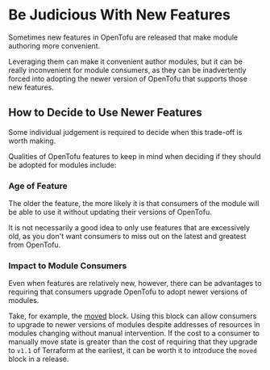 # Be Judicious With New Features

Sometimes new features in OpenTofu are released that make module authoring more convenient.

Leveraging them can make it convenient author modules, but it can be really inconvenient for module consumers, as they can be inadvertently forced into adopting the newer version of OpenTofu that supports those new features.

## How to Decide to Use Newer Features

Some individual judgement is required to decide when this trade-off is worth making.

Qualities of OpenTofu features to keep in mind when deciding if they should be adopted for modules include:

### Age of Feature

The older the feature, the more likely it is that consumers of the module will be able to use it without updating their versions of OpenTofu.

It is not necessarily a good idea to only use features that are excessively old, as you don't want consumers to miss out on the latest and greatest from OpenTofu.

### Impact to Module Consumers

Even when features are relatively new, however, there can be advantages to requiring that consumers upgrade OpenTofu to adopt newer versions of modules.

Take, for example, the [moved](https://opentofu.org/docs/v1.6/language/modules/develop/refactoring/#moved-block-syntax) block. Using this block can allow consumers to upgrade to newer versions of modules despite addresses of resources in modules changing without manual intervention. If the cost to a consumer to manually move state is greater than the cost of requiring that they upgrade to `v1.1` of Terraform at the earliest, it can be worth it to introduce the `moved` block in a release.



<!-- ##DOCS-SOURCER-START
{
  "sourcePlugin": "local-copier",
  "hash": "1aada49fcf2ec4567f68d22d965edb8b"
}
##DOCS-SOURCER-END -->
